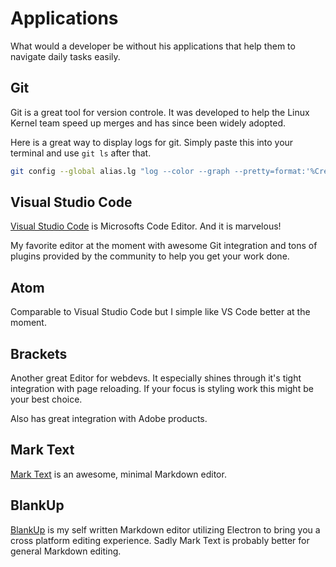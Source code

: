 # Applications

What would a developer be without his applications that help them to navigate daily tasks easily.

## Git

Git is a great tool for version controle. It was developed to help the Linux Kernel team speed up merges and has since been widely adopted.

Here is a great way to display logs for git. Simply paste this into your terminal and use `git ls` after that.

```bash
git config --global alias.lg "log --color --graph --pretty=format:'%Cred%h%Creset -%C(yellow)%d%Creset %s %Cgreen(%cr) %C(bold blue)<%an>%Creset' --abbrev-commit"
```

## Visual Studio Code

[Visual Studio Code](https://code.visualstudio.com/) is Microsofts Code Editor. And it is marvelous!

My favorite editor at the moment with awesome Git integration and tons of plugins provided by the community to help you get your work done.

## Atom

Comparable to Visual Studio Code but I simple like VS Code better at the moment.

## Brackets

Another great Editor for webdevs. It especially shines through it's tight integration with page reloading. If your focus is styling work this might be your best choice.

Also has great integration with Adobe products.

## Mark Text

[Mark Text](https://marktext.github.io/website/) is an awesome, minimal Markdown editor.

## BlankUp

[BlankUp](https://hoverbaum.github.io/BlankUp-Electron/) is my self written Markdown editor utilizing Electron to bring you a cross platform editing experience. Sadly Mark Text is probably better for general Markdown editing.
